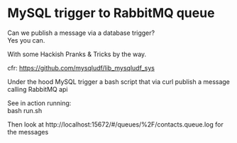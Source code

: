 # MySQL trigger to RabbitMQ queue

Can we publish a message via a database trigger?  
Yes you can.  

With some Hackish Pranks & Tricks by the way.  

cfr: https://github.com/mysqludf/lib_mysqludf_sys  

Under the hood MySQL trigger a bash script that via curl publish a message calling RabbitMQ api  

See in action running:  
    bash run.sh  

Then look at http://localhost:15672/#/queues/%2F/contacts.queue.log for the messages